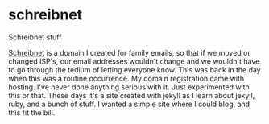 # schreibnet
Schreibnet stuff

<a href="https://schreibnet.com">Schreibnet</a> is a domain I created for family emails, so that if we moved or changed ISP's, our email addresses wouldn't change and we wouldn't have to go through the tedium of letting everyone know. This was back in the day when this was a routine occurrence.
My domain registration came with hosting. I've never done anything serious with it. Just experimented with this or that. These days it's a site created with jekyll as I learn about jekyll, ruby, and a bunch of stuff. I wanted a simple site where I could blog, and this fit the bill.

